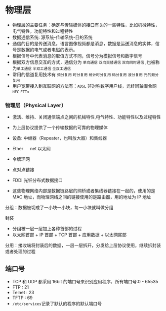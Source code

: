 # 物理层

- 物理层的主要任务：确定与传输媒体的接口有关的一些特性，比如机械特性，电气特性，功能特性和过程特性
- 数据通信系统: 源系统-传输系统-目的系统
- 通信的目的是传送消息，语言图像视频都是消息，数据是运送消息的实体，信号是数据的电气或者电磁的表示。
- 根据信号中代表消息的取值方式不同，信号分为模拟信号和数字信号
- 根据双方信息交互的方式，通信分为 `单向通信` `双向交替通信` `双向同时通信` ,也被称为`单工通信` `半双工通信` `全双工通信`
- 常用的信道复用技术有 `频分复用` `时分复用` `统计时分复用` `码分复用` `波分复用` `光的频分复用`
- 用户宽带接入到互联网的方法有：`ADSL` 非对称数字用户线，光纤同轴混合网`HFC` `FTTx`

### 物理层（Physical Layer）

- 激活、维持、关闭通信端点之间的机械特性,电气特性、功能特性以及过程特性
- 为上层协议提供了一个传输数据的可靠的物理媒体
- 设备: 中继器（Repeater，也叫放大器）和集线器

- Ether 　 net 以太网
- 令牌环网
- 点对点链接
- FDDI 光钎分布式数据接口
- 这些物理网络内部是数据链路层的网桥或者集线器链接在一起的，使用的是 MAC 地址，而物理网络之间的链接使用的是路由器，用的地址为 IP 地址

分组：数据被切成了一小块一小块，每一小块就叫做分组

封装

- 分组被一层一层加上各种首部的过程
- 以太网首部 + IP 首部 + TCP 首部 + 应用数据 + 以太网尾部

分用：接收端将封装后的数据，一层一层拆开，分发给上层协议使用，继续拆封装或者处理的过程



## 端口号

- TCP 和 UDP 都采用 16bit 的端口号来识别应用程序，所有端口号:0 - 65535
- FTP : 21
- Telnet : 23
- TFTP : 69
- `/etc/services`记录了默认的程序的默认端口号
